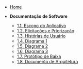 <!-- docs/_sidebar.md -->

- [Home]()

- **Documentação de Software**
    - [1.1. Escopo do Aplicativo](Base/1.1.md)
    - [1.2. Elicitações e Priorização](Base/1.1.md)
    - [1.3. Histórias de Usuário](Base/1.1.md)
    - [1.4. Diagrama 1](Base/1.1.md)
    - [1.5. Diagrama 2](Base/1.1.md)
    - [1.6. Diagrama 3](Base/1.1.md)
    - [1.7. Protótipo de Baixa](Base/1.1.md)
    - [1.8. Documento de Arquitetura](Base/1.1.md)